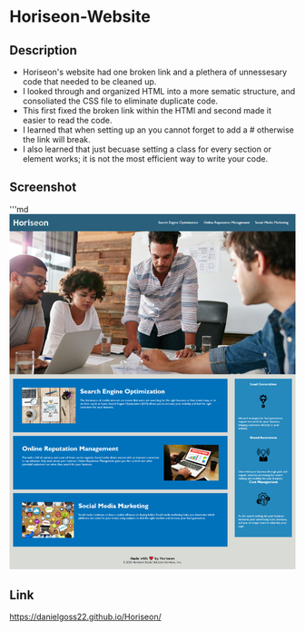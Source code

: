 # Horiseon-Website

## Description

- Horiseon's website had one broken link and a plethera of unnessesary code that needed to be cleaned up.
- I looked through and organized HTML into a more sematic structure, and consoliated the CSS file to eliminate duplicate code.
- This first fixed the broken link within the HTMl and second made it easier to read the code.
- I learned that when setting up an <a> you cannot forget to add a # otherwise the link will break.
- I also learned that just becuase setting a class for every section or element works; it is not the most efficient way to write your code.

## Screenshot

'''md
![alt text](assets/images/Screenshot.jpg)

## Link

https://danielgoss22.github.io/Horiseon/

